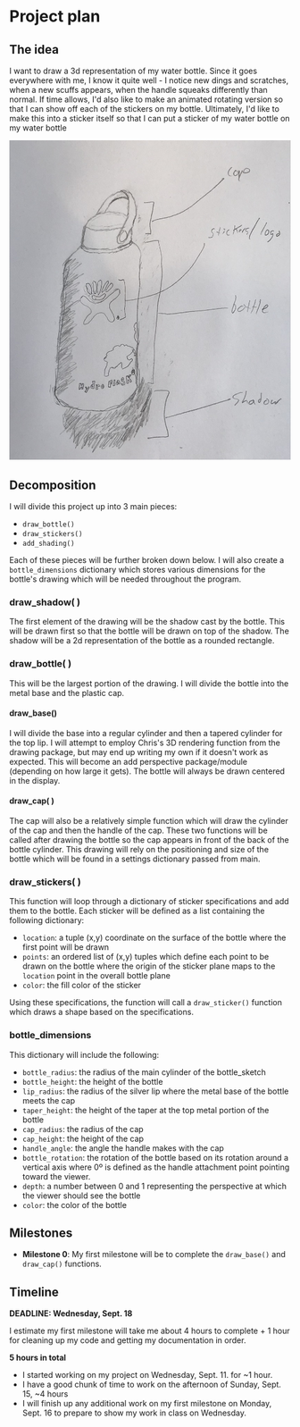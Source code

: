 # Project plan

## The idea

I want to draw a 3d representation of my water bottle. Since it goes everywhere with me, I know it quite well - I notice new dings and scratches, when a new scuffs appears, when the handle squeaks differently than normal. If time allows, I'd also like to make an animated rotating version so that I can show off each of the stickers on my bottle. Ultimately, I'd like to make this into a sticker itself so that I can put a sticker of my water bottle on my water bottle

![A sketch of my water bottle with each of the components labeled which I hope to recreate using Turtle](images/bottle_sketch.jpg)


## Decomposition

I will divide this project up into 3 main pieces:

- `draw_bottle()`
- `draw_stickers()`
- `add_shading()`

Each of these pieces will be further broken down below. I will also create a `bottle_dimensions` dictionary which stores various dimensions for the bottle's drawing which will be needed throughout the program.

### draw_shadow( )

The first element of the drawing will be the shadow cast by the bottle. This will be drawn first so  that the bottle will be drawn on top of the shadow. The shadow will be a 2d representation of the bottle as a rounded rectangle.

### draw_bottle( )

This will be the largest portion of the drawing. I will divide the bottle into the metal base and the plastic cap.

#### draw_base()

I will divide the base into a regular cylinder and then a tapered cylinder for the top lip. I will attempt to employ Chris's 3D rendering function from the drawing package, but may end up writing my own if it doesn't work as expected. This will become an add perspective package/module (depending on how large it gets). The bottle will always be drawn centered in the display.

#### draw_cap( )

The cap will also be a relatively simple function which will draw the cylinder of the cap and then the handle of the cap. These two functions will be called after drawing the bottle so the cap appears in front of the back of the bottle cylinder. This drawing will rely on the positioning and size of the bottle which will be found in a settings dictionary passed from main.

### draw_stickers( )

This function will loop through a dictionary of sticker specifications and add them to the bottle. Each sticker will be defined as a list containing the following dictionary:
- `location`: a tuple (x,y) coordinate on the surface of the bottle where the first point will be drawn
- `points`: an ordered list of (x,y) tuples which define each point to be drawn on the bottle where the origin of the sticker plane maps to the `location` point in the overall bottle plane
- `color`: the fill color of the sticker

Using these specifications, the function will call a `draw_sticker()` function which draws a shape based on the specifications.

### bottle_dimensions

This dictionary will include the following:

- `bottle_radius`: the radius of the main cylinder of the bottle_sketch
- `bottle_height`: the height of the bottle
- `lip_radius`: the radius of the silver lip where the metal base of the bottle meets the cap
- `taper_height`: the height of the taper at the top metal portion of the bottle
- `cap_radius`: the radius of the cap
- `cap_height`: the height of the cap
- `handle_angle`: the angle the handle makes with the cap
- `bottle_rotation`: the rotation of the bottle based on its rotation around a vertical axis where 0º is defined as the handle attachment point pointing toward the viewer.
- `depth`: a number between 0 and 1 representing the perspective at which the viewer should see the bottle
- `color`: the color of the bottle

## Milestones

- **Milestone 0**: My first milestone will be to complete the `draw_base()` and `draw_cap()` functions.

## Timeline
**DEADLINE: Wednesday, Sept. 18**

I estimate my first milestone will take me about 4 hours to complete + 1 hour for cleaning up my code and getting my documentation in order.

**5 hours in total**
- I started working on my project on Wednesday, Sept. 11. for ~1 hour.
- I have a good chunk of time to work on the afternoon of Sunday, Sept. 15, ~4 hours
- I will finish up any additional work on my first milestone on Monday, Sept. 16 to prepare to show my work in class on Wednesday.
